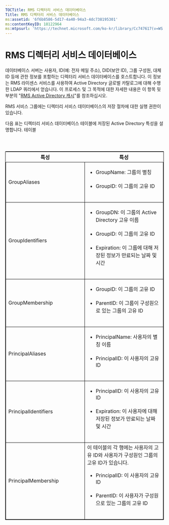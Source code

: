 ```yaml
---
TOCTitle: RMS 디렉터리 서비스 데이터베이스
Title: RMS 디렉터리 서비스 데이터베이스
ms:assetid: '6f6b8586-5d17-4a40-94a3-4dc738195301'
ms:contentKeyID: 18122964
ms:mtpsurl: 'https://technet.microsoft.com/ko-kr/library/Cc747617(v=WS.10)'
---
```


RMS 디렉터리 서비스 데이터베이스
================================

데이터베이스 서버는 사용자, ID(예: 전자 메일 주소), DID(보안 ID), 그룹 구성원, 대체 ID 등에 관한 정보를 포함하는 디렉터리 서비스 데이터베이스를 호스트합니다. 이 정보는 RMS 라이센스 서비스를 사용하여 Active Directory 글로벌 카탈로그에 대해 수행한 LDAP 쿼리에서 얻습니다. 이 프로세스 및 그 목적에 대한 자세한 내용은 이 항목 뒷부분의 "[RMS Active Directory 캐시](https://technet.microsoft.com/c721a2eb-2fe9-4346-b426-3cc169b97265)"를 참조하십시오.

RMS 서비스 그룹에는 디렉터리 서비스 데이터베이스의 저장 절차에 대한 실행 권한이 있습니다.

다음 표는 디렉터리 서비스 데이터베이스 테이블에 저장된 Active Directory 특성을 설명합니다. 테이블

###  

 
<table style="border:1px solid black;">
<colgroup>
<col width="50%" />
<col width="50%" />
</colgroup>
<thead>
<tr class="header">
<th>특성</th>
<th>특성</th>
</tr>
</thead>
<tbody>
<tr class="odd">
<td style="border:1px solid black;">GroupAliases</td>
<td style="border:1px solid black;"><ul>
<li>GroupName: 그룹의 별칭<br />
<br />
</li>
<li>GroupID: 이 그룹의 고유 ID<br />
<br />
</li>
</ul></td>
</tr>
<tr class="even">
<td style="border:1px solid black;">GroupIdentifiers</td>
<td style="border:1px solid black;"><ul>
<li>GroupDN: 이 그룹의 Active Directory 고유 이름<br />
<br />
</li>
<li>GroupID: 이 그룹의 고유 ID<br />
<br />
</li>
<li>Expiration: 이 그룹에 대해 저장된 정보가 만료되는 날짜 및 시간<br />
<br />
</li>
</ul></td>
</tr>
<tr class="odd">
<td style="border:1px solid black;">GroupMembership</td>
<td style="border:1px solid black;"><ul>
<li>GroupID: 이 그룹의 고유 ID<br />
<br />
</li>
<li>ParentID: 이 그룹이 구성원으로 있는 그룹의 고유 ID<br />
<br />
</li>
</ul></td>
</tr>
<tr class="even">
<td style="border:1px solid black;">PrincipalAliases</td>
<td style="border:1px solid black;"><ul>
<li>PrincipalName: 사용자의 별칭 이름<br />
<br />
</li>
<li>PrincipalID: 이 사용자의 고유 ID<br />
<br />
</li>
</ul></td>
</tr>
<tr class="odd">
<td style="border:1px solid black;">PrincipalIdentifiers</td>
<td style="border:1px solid black;"><ul>
<li>PrincipalID: 이 사용자의 고유 ID<br />
<br />
</li>
<li>Expiration: 이 사용자에 대해 저장된 정보가 만료되는 날짜 및 시간<br />
<br />
</li>
</ul></td>
</tr>
<tr class="even">
<td style="border:1px solid black;">PrincipalMembership</td>
<td style="border:1px solid black;">이 테이블의 각 행에는 사용자의 고유 ID와 사용자가 구성원인 그룹의 고유 ID가 있습니다.
<ul>
<li>PrincipalID: 이 사용자의 고유 ID<br />
<br />
</li>
<li>ParentID: 이 사용자가 구성원으로 있는 그룹의 고유 ID<br />
<br />
</li>
</ul></td>
</tr>
</tbody>
</table>
